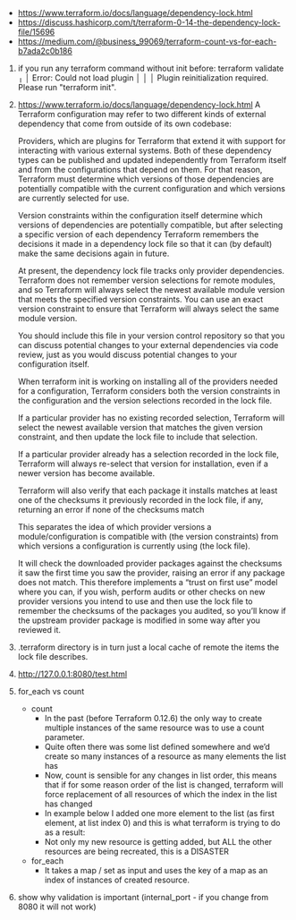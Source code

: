 * https://www.terraform.io/docs/language/dependency-lock.html
* https://discuss.hashicorp.com/t/terraform-0-14-the-dependency-lock-file/15696
* https://medium.com/@business_99069/terraform-count-vs-for-each-b7ada2c0b186

1. if you run any terraform command without init before:
    terraform validate
    ╷
    │ Error: Could not load plugin
    │
    │
    │ Plugin reinitialization required. Please run "terraform init".
1. https://www.terraform.io/docs/language/dependency-lock.html
    A Terraform configuration may refer to two different kinds of external dependency that come from outside of its own codebase:

    Providers, which are plugins for Terraform that extend it with support for interacting with various external systems.
    Both of these dependency types can be published and updated independently from Terraform itself and from the
    configurations that depend on them.
    For that reason, Terraform must determine which versions of those dependencies are potentially compatible with
    the current configuration and which versions are currently selected for use.

    Version constraints within the configuration itself determine which versions of dependencies are potentially
    compatible, but after selecting a specific version of each dependency Terraform remembers the decisions
    it made in a dependency lock file so that it can (by default) make the same decisions again in future.

    At present, the dependency lock file tracks only provider dependencies. Terraform does not remember version
    selections for remote modules, and so Terraform will always select the newest available module version
    that meets the specified version constraints. You can use an exact version constraint to ensure that
    Terraform will always select the same module version.

    You should include this file in your version control repository so that you can discuss potential changes
    to your external dependencies via code review, just as you would discuss potential changes to your
    configuration itself.

    When terraform init is working on installing all of the providers needed for a configuration, Terraform considers
    both the version constraints in the configuration and the version selections recorded in the lock file.

    If a particular provider has no existing recorded selection, Terraform will select the newest available version
    that matches the given version constraint, and then update the lock file to include that selection.

    If a particular provider already has a selection recorded in the lock file, Terraform will always re-select
    that version for installation, even if a newer version has become available.

    Terraform will also verify that each package it installs matches at least one of the checksums it previously
    recorded in the lock file, if any, returning an error if none of the checksums match

    This separates the idea of which provider versions a module/configuration is compatible with (the version
    constraints) from which versions a configuration is currently using (the lock file).

    It will check the downloaded provider packages against the checksums it saw the first time you saw the
    provider, raising an error if any package does not match.
        This therefore implements a “trust on first use” model where you can, if you wish, perform audits or
        other checks on new provider versions you intend to use and then use the lock file to remember the
        checksums of the packages you audited, so you’ll know if the upstream provider package is modified
        in some way after you reviewed it.
1. .terraform directory is in turn just a local cache of remote the items the lock file describes.
1. http://127.0.0.1:8080/test.html
1. for_each vs count
    * count
        * In the past (before Terraform 0.12.6) the only way to create multiple instances of the same resource was to use a count parameter.
        * Quite often there was some list defined somewhere and we’d create so many instances of a resource as many elements the list has
        * Now, count is sensible for any changes in list order, this means that if for some reason order of the list is changed, terraform will force replacement of all resources of which the index in the list has changed
        * In example below I added one more element to the list (as first element, at list index 0) and this is what terraform is trying to do as a result:
        * Not only my new resource is getting added, but ALL the other resources are being recreated, this is a DISASTER
    * for_each
        * It takes a map / set as input and uses the key of a map as an index of instances of created resource.
1. show why validation is important (internal_port - if you change from 8080 it will not work)
